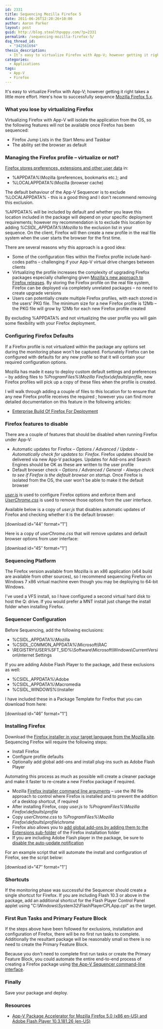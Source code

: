 ```yaml
---
id: 2331
title: Sequencing Mozilla Firefox 5
date: 2011-06-26T12:20:26+10:00
author: Aaron Parker
layout: post
guid: http://blog.stealthpuppy.com/?p=2331
permalink: /sequencing-mozilla-firefox-5/
dsq_thread_id:
  - "342561694"
thesis_description:
  - It’s easy to virtualize Firefox with App-V; however getting it right takes a little more effort. Here’s how to successfully sequence Mozilla Firefox 5.x.
categories:
  - Applications
tags:
  - App-V
  - Firefox
---
```

<img src="https://stealthpuppy.com/wp-content/uploads/2011/06/062611_1120_SequencingM1.png" alt="" align="right" />It's easy to virtualize Firefox with App-V; however getting it right takes a little more effort. Here's how to successfully sequence [Mozilla Firefox 5.x](http://www.mozilla.com/en-US/firefox/).

### What you lose by virtualizing Firefox

Virtualizing Firefox with App-V will isolate the application from the OS, so the following features will not be available once Firefox has been sequenced:

  * Firefox Jump Lists in the Start Menu and Taskbar
  * The ability set the browser as default

### Managing the Firefox profile – virtualize or not?

[Firefox stores preferences, extensions and other user data](http://kb.mozillazine.org/Profile_folder_-_Firefox) in:

  * %APPDATA%\Mozilla (preferences, bookmarks etc.); and
  * %LOCALAPPDATA%\Mozilla (browser cache)

The default behaviour of the App-V Sequencer is to exclude %LOCALAPPDATA% - this is a good thing and I don't recommend removing this exclusion.

%APPDATA% will be included by default and whether you leave this location included in the package will depend on your specific deployment requirements; however my recommendation is to exclude this location by adding _%CSIDL_APPDATA%\Mozilla_ to the exclusion list in your sequence. On the client, Firefox will then create a new profile in the real file system when the user starts the browser for the first time.

There are several reasons why this approach is a good idea:

  * Some of the configuration files within the Firefox profile include hard-codes paths – challenging if your App-V virtual drive changes between clients
  * Virtualizing the profile increases the complexity of upgrading Firefox packages especially challenging given [Mozilla's new approach to Firefox releases](http://www.zdnet.com/blog/bott/mozilla-to-enterprise-customers-drop-dead/3497). By storing the Firefox profile on the real file system, Firefox can be deployed via completely unrelated packages – no need to create upgrade versions
  * Users can potentially create multiple Firefox profiles, with each stored in the users' PKG file. The minimum size for a new Firefox profile is 12Mb – the PKG file will grow by 12Mb for each new Firefox profile created

By excluding %APPDATA% and not virtualizing the user profile you will gain some flexibility with your Firefox deployment.

### Configuring Firefox Defaults

If a Firefox profile is not virtualized within the package any options set during the monitoring phase won't be captured. Fortunately Firefox can be configured with defaults for any new profile so that it will contain your required configuration options.

Mozilla has made it easy to deploy custom default settings and preferences – by adding files to _%ProgramFiles%\Mozilla Firefox\defaults\profile_, new Firefox profiles will pick up a copy of these files when the profile is created.

I will walk through adding a couple of files to this location for to ensure that any new Firefox profile receives the required ; however you can find more detailed documentation on this feature in the following articles:

  * [Enterprise Build Of Firefox For Deployment](http://www.binaryturf.com/enterprise-build-firefox-deployment/)

### Firefox features to disable

There are a couple of features that should be disabled when running Firefox under App-V:

  * Automatic updates for Firefox – _Options / Advanced / Update - Automatically check for updates to: Firefox_. Firefox updates should be delivered via new App-V packages. Updates for Add-ons and Search Engines should be OK as these are written to the user profile
  * Default browser check – _Options / Advanced / General - Always check to see if Firefox is the default browser on startup_. Once Firefox is isolated from the OS, the user won't be able to make it the default browser

[_user.js_](http://kb.mozillazine.org/User.js_file) is used to configure Firefox options and enforce them and [_UserChrome.css_](http://www-archive.mozilla.org/unix/customizing.html) is used to remove those options from the user interface.

Available below is a copy of _user.js_ that disables automatic updates of Firefox and checking whether it is the default browser:

<p class="download">
  [download id="44&#8243; format="1&#8243;]
</p>

Here is a copy of _userChrome.css_ that will remove updates and default browser options from user interface:

<p class="download">
  [download id="45&#8243; format="1&#8243;]
</p>

### Sequencing Platform

The Firefox version available from Mozilla is an x86 application (x64 build are available from other sources), so I recommend sequencing Firefox on Windows 7 x86 virtual machine even though you may be deploying to 64-bit Windows.

I've used a VFS install, so I have configured a second virtual hard disk to host the Q: drive. If you would prefer a MNT install just change the install folder when installing Firefox.

### Sequencer Configuration

Before Sequencing, add the following exclusions:

  * %CSIDL_APPDATA%\Mozilla
  * %CSIDL\_COMMON\_APPDATA%\Microsoft\RAC
  * \REGISTRY\USER\%SFT_SID%\Software\Microsoft\Windows\CurrentVersion\Internet Settings

If you are adding Adobe Flash Player to the package, add these exclusions as well:

  * %CSIDL_APPDATA%\Adobe
  * %CSIDL_APPDATA%\Macromedia
  * %CSIDL_WINDOWS%\Installer

I have included these in a Package Template for Firefox that you can download from here:

<p class="download">
  [download id="46&#8243; format="1&#8243;]
</p>

### Installing Firefox

Download the [Firefox installer in your target language from the Mozilla site](http://www.mozilla.com/firefox/all.html). Sequencing Firefox will require the following steps:

  * Install Firefox
  * Configure profile defaults
  * Optionally add global add-ons and install plug-ins such as Adobe Flash Player

Automating this process as much as possible will create a cleaner package and make it faster to re-create a new Firefox package if required.

  * Mozilla [Firefox installer command line arguments](https://wiki.mozilla.org/Installer:Command_Line_Arguments) – use the INI file approach to control where Firefox is installed and to prevent the addition of a desktop shortcut, if required
  * After installing Firefox, copy _user.js_ to _%ProgramFiles%\Mozilla Firefox\defaults\profile_
  * Copy _userChrome.css_ to _%ProgramFiles%\Mozilla Firefox\defaults\profile\chrome_
  * Firefox also allows you to [add global add-ons by adding them to the Extensions sub-folder](http://kb.mozillazine.org/Installing_extensions) of the Firefox installation folder
  * If you are including Adobe Flash player in the package, be sure to [disable the auto-update notification](http://kb2.adobe.com/cps/167/16701594.html)

For an example script that will automate the install and configuration of Firefox, see the script below:

<p class="download">
  [download id="47&#8243; format="1&#8243;]
</p>

### Shortcuts

If the monitoring phase was successful the Sequencer should create a single shortcut for Firefox. If you are including Flash 10.3 or above in the package, add an additional shortcut for the Flash Player Control Panel applet using "C:\Windows\System32\FlashPlayerCPLApp.cpl" as the target.

### First Run Tasks and Primary Feature Block

If the steps above have been followed for exclusions, installation and configuration of Firefox, there will be no first run tasks to complete. Additionally the resultant package will be reasonably small so there is no need to create the Primary Feature Block.

Because you don't need to complete first run tasks or create the Primary Feature Block, you could automate the entire end-to-end process of creating a Firefox package using [the App-V Sequencer command-line interface](http://softwaredeployment.wordpress.com/2011/04/15/app-v-4-6-sp1-command-line-interface/).

### Finally

Save your package and deploy.

### Resources

  * [App-V Package Accelerator for Mozilla Firefox 5.0 (x86 en-US) and Adobe Flash Player 10.3.181.26 (en-US)](http://gallery.technet.microsoft.com/Mozilla-Firefox-50-x86-en-a5ebb52e)